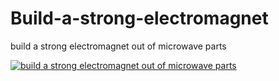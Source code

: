 # Build-a-strong-electromagnet
build a strong electromagnet out of microwave parts




[![build a strong electromagnet out of microwave parts](https://i.ytimg.com/vi/SBTdade_F-o/2.jpg?time=1502308901618)](https://youtu.be/SBTdade_F-o)
